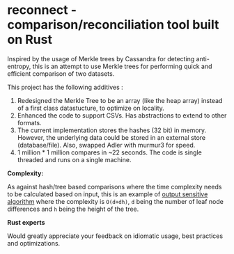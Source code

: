 # reconnect - comparison/reconciliation tool built on Rust

Inspired by the usage of Merkle trees by Cassandra for detecting anti-entropy, this is an attempt to use Merkle trees for performing quick and efficient comparison of two datasets.  

This project has the following additives :

1. Redesigned the Merkle Tree to be an array (like the heap array) instead of a first class datastucture, to optimize on locality.
2. Enhanced the code to support CSVs. Has abstractions to extend to other formats.
3. The current implementation stores the hashes (32 bit) in memory.  However, the underlying data could be stored in an external store (database/file). Also, swapped Adler with murmur3 for speed.
4. 1 million * 1 million compares in ~22 seconds. The code is single threaded and runs on a single machine.  


**Complexity:**

As against hash/tree based comparisons where the time complexity needs to be calculated based on input, this is an example of [output sensitive algorithm](https://en.wikipedia.org/wiki/Output-sensitive_algorithm) where the complexity is `O(d+dh)`, `d` being the number of leaf node differences and `h` being the height of the tree.

**Rust experts**

Would greatly appreciate your feedback on idiomatic usage, best practices and optimizations.
